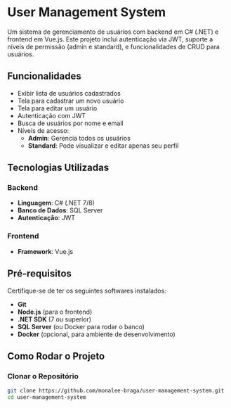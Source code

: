 # User Management System

Um sistema de gerenciamento de usuários com backend em C# (.NET) e frontend em Vue.js. Este projeto inclui autenticação via JWT, suporte a níveis de permissão (admin e standard), e funcionalidades de CRUD para usuários.

## Funcionalidades

- Exibir lista de usuários cadastrados
- Tela para cadastrar um novo usuário
- Tela para editar um usuário
- Autenticação com JWT
- Busca de usuários por nome e email
- Níveis de acesso:
  - **Admin**: Gerencia todos os usuários
  - **Standard**: Pode visualizar e editar apenas seu perfil

## Tecnologias Utilizadas

### Backend

- **Linguagem**: C# (.NET 7/8)
- **Banco de Dados**: SQL Server
- **Autenticação**: JWT

### Frontend

- **Framework**: Vue.js

## Pré-requisitos

Certifique-se de ter os seguintes softwares instalados:

- **Git**
- **Node.js** (para o frontend)
- **.NET SDK** (7 ou superior)
- **SQL Server** (ou Docker para rodar o banco)
- **Docker** (opcional, para ambiente de desenvolvimento)

## Como Rodar o Projeto

### Clonar o Repositório

```bash
git clone https://github.com/monalee-braga/user-management-system.git
cd user-management-system
```
